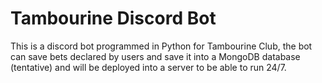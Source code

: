 # Tambourine Discord Bot

This is a discord bot programmed in Python for Tambourine Club, the bot can save bets declared by users and save it into a MongoDB database (tentative) and will be deployed into a server to be able to run 24/7.